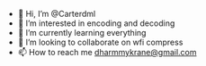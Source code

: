- 👋 Hi, I’m @Carterdml
- 👀 I’m interested in encoding and decoding 
- 🌱 I’m currently learning everything 
- 💞️ I’m looking to collaborate on wfi compress 
- 📫 How to reach me dharmmykrane@gmail.com

<!---
Carterdml/Carterdml is a ✨ special ✨ repository because its `README.md` (this file) appears on your GitHub profile.
You can click the Preview link to take a look at your changes.
--->
